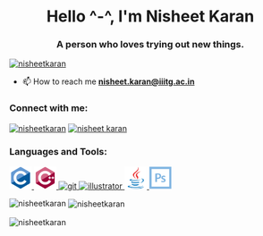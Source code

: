 <h1 align="center">Hello ^-^, I'm Nisheet Karan</h1>
<h3 align="center">A person who loves trying out new things.</h3>

<p align="left"> <a href="https://twitter.com/nisheetkaran" target="blank"><img src="https://img.shields.io/twitter/follow/nisheetkaran?logo=twitter&style=for-the-badge" alt="nisheetkaran" /></a> </p>

- 📫 How to reach me **nisheet.karan@iiitg.ac.in**

<h3 align="left">Connect with me:</h3>
<p align="left">
<a href="https://twitter.com/nisheetkaran" target="blank"><img align="center" src="https://raw.githubusercontent.com/rahuldkjain/github-profile-readme-generator/master/src/images/icons/Social/twitter.svg" alt="nisheetkaran" height="30" width="40" /></a>
<a href="https://linkedin.com/in/nisheet karan" target="blank"><img align="center" src="https://raw.githubusercontent.com/rahuldkjain/github-profile-readme-generator/master/src/images/icons/Social/linked-in-alt.svg" alt="nisheet karan" height="30" width="40" /></a>
</p>

<h3 align="left">Languages and Tools:</h3>
<p align="left"> <a href="https://www.cprogramming.com/" target="_blank"> <img src="https://raw.githubusercontent.com/devicons/devicon/master/icons/c/c-original.svg" alt="c" width="40" height="40"/> </a> <a href="https://www.w3schools.com/cpp/" target="_blank"> <img src="https://raw.githubusercontent.com/devicons/devicon/master/icons/cplusplus/cplusplus-original.svg" alt="cplusplus" width="40" height="40"/> </a> <a href="https://git-scm.com/" target="_blank"> <img src="https://www.vectorlogo.zone/logos/git-scm/git-scm-icon.svg" alt="git" width="40" height="40"/> </a> <a href="https://www.adobe.com/in/products/illustrator.html" target="_blank"> <img src="https://www.vectorlogo.zone/logos/adobe_illustrator/adobe_illustrator-icon.svg" alt="illustrator" width="40" height="40"/> </a> <a href="https://www.java.com" target="_blank"> <img src="https://raw.githubusercontent.com/devicons/devicon/master/icons/java/java-original.svg" alt="java" width="40" height="40"/> </a> <a href="https://www.photoshop.com/en" target="_blank"> <img src="https://raw.githubusercontent.com/devicons/devicon/master/icons/photoshop/photoshop-line.svg" alt="photoshop" width="40" height="40"/> </a> </p>

<p><img align="left" src="https://github-readme-stats.vercel.app/api/top-langs?username=nisheetkaran&show_icons=true&locale=en&layout=compact" alt="nisheetkaran" /></p>

<p>&nbsp;<img align="center" src="https://github-readme-stats.vercel.app/api?username=nisheetkaran&show_icons=true&locale=en" alt="nisheetkaran" /></p>

<p><img align="center" src="https://github-readme-streak-stats.herokuapp.com/?user=nisheetkaran&" alt="nisheetkaran" /></p>

